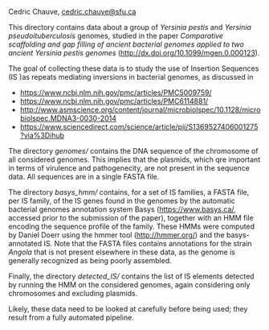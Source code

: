 Cedric Chauve, cedric.chauve@sfu.ca

This directory contains data about a group of *Yersinia pestis* and
*Yersinia pseudoituberculosis* genomes, studied in the paper
*Comparative scaffolding and gap filling of ancient bacterial genomes
applied to two ancient Yersinia pestis genomes*
(http://dx.doi.org/10.1099/mgen.0.000123). 

The goal of collecting these data is to study the use of Insertion
Sequences (IS )as repeats mediating inversions in bacterial genomes,
as discussed in
* https://www.ncbi.nlm.nih.gov/pmc/articles/PMC5009759/
* https://www.ncbi.nlm.nih.gov/pmc/articles/PMC6114881/
* http://www.asmscience.org/content/journal/microbiolspec/10.1128/microbiolspec.MDNA3-0030-2014
* https://www.sciencedirect.com/science/article/pii/S1369527406001275?via%3Dihub


The directory *genomes/* contains the DNA sequence of the chromosome of
all considered genomes. This implies that the plasmids, which qre
important in terms of virulence and pathogenecity, are not present in
the sequence data. All sequences are in a single FASTA file.

The directory *basys_hmm/* contains, for a set of IS families, a
FASTA file, per IS family, of the IS genes found in the genomes by the
automatic bacterial genomes annotation system Basys
(https://www.basys.ca/, accessed prior to the submission of the
paper), together with an HMM file encoding the sequence profile of the
family. These HMMs were computed by Daniel Doerr using the hmmer tool
(http://hmmer.org/) and the basys-annotated IS. Note that the FASTA
files contains annotations for the strain *Angola* that is not present
elsewhere in these data, as the genome is generally recognized as
being poorly assembled.

Finally, the directory *detected_IS/* contains the list of IS elements
detected by running the HMM on the considered genomes, again
considering only chromosomes and excluding plasmids.

Likely, these data need to be looked at carefully before being used;
they result from a fully automated pipeline.
